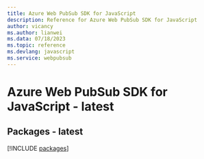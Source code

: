 ```yaml
---
title: Azure Web PubSub SDK for JavaScript
description: Reference for Azure Web PubSub SDK for JavaScript
author: vicancy
ms.author: lianwei
ms.data: 07/18/2023
ms.topic: reference
ms.devlang: javascript
ms.service: webpubsub
---
```

# Azure Web PubSub SDK for JavaScript - latest
## Packages - latest
[!INCLUDE [packages](web-pubsub-index.md)]